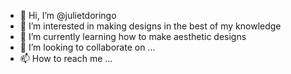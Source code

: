 - 👋 Hi, I’m @julietdoringo
- 👀 I’m interested in making designs in the best of my knowledge
- 🌱 I’m currently learning how to make aesthetic designs
- 💞️ I’m looking to collaborate on ...
- 📫 How to reach me ...

<!---
julietdoringo/julietdoringo is a ✨ special ✨ repository because its `README.md` (this file) appears on your GitHub profile.
You can click the Preview link to take a look at your changes.
--->
